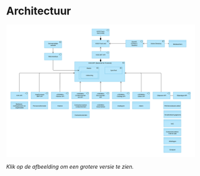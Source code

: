 # Architectuur

<a href="https://raw.githubusercontent.com/Klantinteractie-Servicesysteem/.github/cfc0736683d702314471d1becc15302203779d53/docs/architectuur/KISS.svg" target="_blank"><img src="https://raw.githubusercontent.com/Klantinteractie-Servicesysteem/.github/cfc0736683d702314471d1becc15302203779d53/docs/architectuur/KISS.svg" /></a>

_Klik op de afbeelding om een grotere versie te zien._
